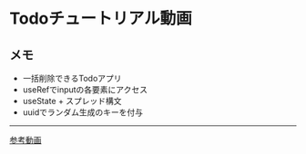 # Todoチュートリアル動画

## メモ
- 一括削除できるTodoアプリ
- useRefでinputの各要素にアクセス
- useState + スプレッド構文
- uuidでランダム生成のキーを付与

---
[参考動画](https://www.youtube.com/watch?v=nRCNL9T3J98)